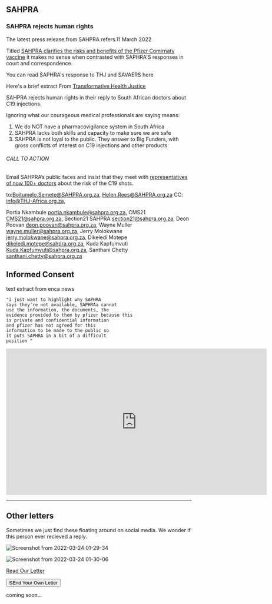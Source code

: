 ##  SAHPRA

### SAHPRA rejects human rights

The latest press release from SAHPRA refers.11 March 2022

Titled [SAHPRA clarifies the risks and benefits of the Pfizer Comirnaty vaccine](https://www.sahpra.org.za/news-and-updates/sahpra-clarifies-the-risks-and-benefits-of-the-pfizer-comirnaty-vaccine/) it makes no sense when contrasted with SAPHRA'S responses in court and correspondence. 

You can read SAPHRA's response to THJ and SAVAERS here

Here's a brief extract From [Transformative Health Justice](https://thj-africa.org.za/)

SAHPRA rejects human rights in their reply to South African doctors about C19 injections.

Ignoring what our courageous medical professionals are saying means: 

1. We do NOT have a pharmacovigilance system in South Africa 
2. SAHPRA lacks both skills and capacity to make sure we are safe 
3. SAHPRA is not loyal to the public. They answer to Big Funders, with gross conflicts of interest on C19 injections and other products

###### CALL TO ACTION 

Email SAHPRA’s public faces and insist that they meet with [representatives of now 100+ doctors](evidence/#caringhealthworkers) about the risk of the C19 shots. 

to:Boitumelo.Semete@SAHPRA.org.za, Helen.Rees@SAHPRA.org.za 
CC: info@THJ-Africa.org.za, 

Portia Nkambule <portia.nkambule@sahpra.org.za>,
CMS21 <CMS21@sahpra.org.za>,
Section21 SAHPRA <section21@sahpra.org.za>,
Deon Poovan <deon.poovan@sahpra.org.za>,
Wayne Muller <wayne.muller@sahpra.org.za>,
Jerry Molokwane <jerry.molokwane@sahpra.org.za>,
Dikeledi Motepe <dikeledi.motepe@sahpra.org.za>,
Kuda Kapfumvuti <Kuda.Kapfumvuti@sahpra.org.za>,
Santhani Chetty <santhani.chetty@sahpra.org.za> 



## Informed Consent
text extract from enca news

    "i just want to highlight why SAPHRA
    says they're not available, SAPHRAa cannot
    use the information, the documents, the
    evidence provided to them by pfizer because this
    is private and confidential information
    and pfizer has not agreed for this
    information to be made to the public so
    it puts SAPHRA in a bit of a difficult
    position "

<iframe width="708" height="398" src="https://www.youtube.com/embed/su-o6n660yQ" title="YouTube video player" frameborder="0" allow="accelerometer; autoplay; clipboard-write; encrypted-media; gyroscope; picture-in-picture" allowfullscreen></iframe>

----

## Other letters

Sometimes we just find these floating around on social media. We wonder if this person ever recieved a reply.

![Screenshot from 2022-03-24 01-29-34](https://user-images.githubusercontent.com/25202975/159813783-ae8be4f8-6a2c-4cb8-b712-a1007592a71d.png)

![Screenshot from 2022-03-24 01-30-06](https://user-images.githubusercontent.com/25202975/159813717-c1faeb05-1d5f-4748-ba6a-377863d8908f.png)





<a href="/letters/#to-saphra" class="btn btn-info" role="button">Read Our Letter</a>

<input type="submit" class="btn btn-danger" value="SEnd Your Own Letter">

coming soon...